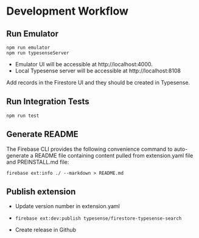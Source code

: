 # Development Workflow

## Run Emulator

```shell
npm run emulator
npm run typesenseServer
```

- Emulator UI will be accessible at http://localhost:4000.
- Local Typesense server will be accessible at http://localhost:8108

Add records in the Firestore UI and they should be created in Typesense.

## Run Integration Tests

```shell
npm run test
```

## Generate README

The Firebase CLI provides the following convenience command to auto-generate a README file containing content
pulled from extension.yaml file and PREINSTALL.md file:

```shell
firebase ext:info ./ --markdown > README.md
```

## Publish extension

- Update version number in extension.yaml
- 
    ```shell
    firebase ext:dev:publish typesense/firestore-typesense-search
    ```
- Create release in Github
